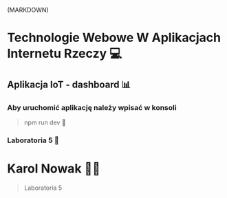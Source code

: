 (MARKDOWN)

# Technologie Webowe W Aplikacjach Internetu Rzeczy :computer:
## Aplikacja IoT - dashboard :bar_chart:

### Aby uruchomić aplikację należy wpisać w konsoli
> npm run dev :rocket:

### Laboratoria 5 :microscope:

# Karol Nowak :man_technologist:

> Laboratoria 5

